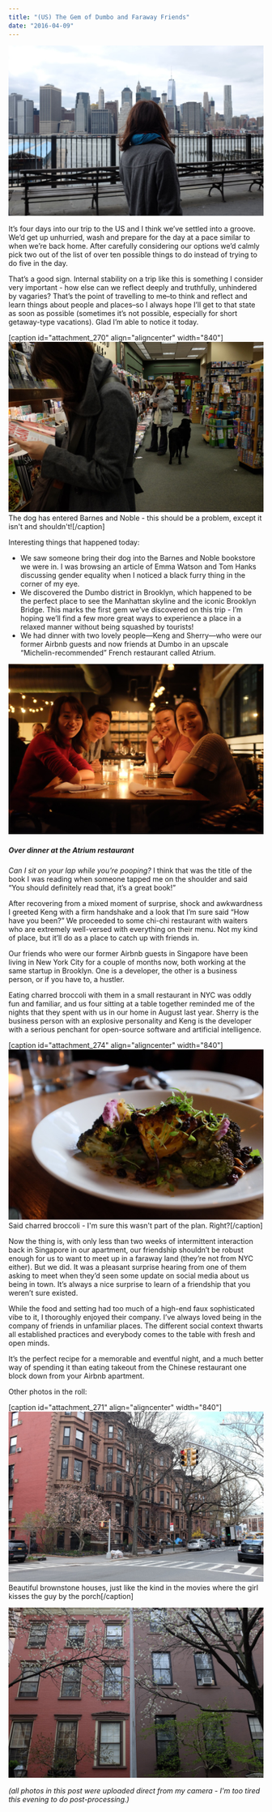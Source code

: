 ```yaml
---
title: "(US) The Gem of Dumbo and Faraway Friends"
date: "2016-04-09"
---
```


![manhattan skyline](images/DSCF7235-1024x683.jpg)

It’s four days into our trip to the US and I think we’ve settled into a groove. We’d get up unhurried, wash and prepare for the day at a pace similar to when we’re back home. After carefully considering our options we’d calmly pick two out of the list of over ten possible things to do instead of trying to do five in the day.

That’s a good sign. Internal stability on a trip like this is something I consider very important - how else can we reflect deeply and truthfully, unhindered by vagaries? That’s the point of travelling to me–to think and reflect and learn things about people and places–so I always hope I’ll get to that state as soon as possible (sometimes it’s not possible, especially for short getaway-type vacations). Glad I’m able to notice it today.

\[caption id="attachment\_270" align="aligncenter" width="840"\]![The dog has entered Barnes and Noble - this should be a problem, except it isn't and shouldn't!](images/DSCF7198-1024x683.jpg) The dog has entered Barnes and Noble - this should be a problem, except it isn't and shouldn't!\[/caption\]

Interesting things that happened today:

- We saw someone bring their dog into the Barnes and Noble bookstore we were in. I was browsing an article of Emma Watson and Tom Hanks discussing gender equality when I noticed a black furry thing in the corner of my eye.
- We discovered the Dumbo district in Brooklyn, which happened to be the perfect place to see the Manhattan skyline and the iconic Brooklyn Bridge. This marks the first gem we’ve discovered on this trip - I’m hoping we’ll find a few more great ways to experience a place in a relaxed manner without being squashed by tourists!
- We had dinner with two lovely people—Keng and Sherry—who were our former Airbnb guests and now friends at Dumbo in an upscale “Michelin-recommended” French restaurant called Atrium.

![DSCF7285](images/DSCF7285-1024x683.jpg)

##### Over dinner at the Atrium restaurant

_Can I sit on your lap while you’re pooping?_ I think that was the title of the book I was reading when someone tapped me on the shoulder and said “You should definitely read that, it’s a great book!”

After recovering from a mixed moment of surprise, shock and awkwardness I greeted Keng with a firm handshake and a look that I’m sure said “How have you been?” We proceeded to some chi-chi restaurant with waiters who are extremely well-versed with everything on their menu. Not my kind of place, but it’ll do as a place to catch up with friends in.

Our friends who were our former Airbnb guests in Singapore have been living in New York City for a couple of months now, both working at the same startup in Brooklyn. One is a developer, the other is a business person, or if you have to, a hustler.

Eating charred broccoli with them in a small restaurant in NYC was oddly fun and familiar, and us four sitting at a table together reminded me of the nights that they spent with us in our home in August last year. Sherry is the business person with an explosive personality and Keng is the developer with a serious penchant for open-source software and artificial intelligence.

\[caption id="attachment\_274" align="aligncenter" width="840"\]![Said charred broccoli - I'm sure this wasn't part of the plan. Right?](images/DSCF7279-1024x683.jpg) Said charred broccoli - I'm sure this wasn't part of the plan. Right?\[/caption\]

Now the thing is, with only less than two weeks of intermittent interaction back in Singapore in our apartment, our friendship shouldn’t be robust enough for us to want to meet up in a faraway land (they’re not from NYC either). But we did. It was a pleasant surprise hearing from one of them asking to meet when they’d seen some update on social media about us being in town. It’s always a nice surprise to learn of a friendship that you weren’t sure existed.

While the food and setting had too much of a high-end faux sophisticated vibe to it, I thoroughly enjoyed their company. I’ve always loved being in the company of friends in unfamiliar places. The different social context thwarts all established practices and everybody comes to the table with fresh and open minds.

It’s the perfect recipe for a memorable and eventful night, and a much better way of spending it than eating takeout from the Chinese restaurant one block down from your Airbnb apartment.

Other photos in the roll:

\[caption id="attachment\_271" align="aligncenter" width="840"\]![DSCF7218](images/DSCF7218-1024x683.jpg) Beautiful brownstone houses, just like the kind in the movies where the girl kisses the guy by the porch\[/caption\]

![DSCF7226](images/DSCF7226-1024x683.jpg)

_(all photos in this post were uploaded direct from my camera - I'm too tired this evening to do post-processing.)_
